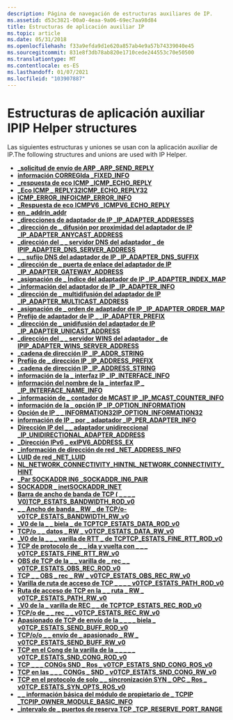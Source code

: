 ```yaml
---
description: Página de navegación de estructuras auxiliares de IP.
ms.assetid: d53c3821-00a0-4eaa-9a06-69ec7aa98d84
title: Estructuras de aplicación auxiliar IP
ms.topic: article
ms.date: 05/31/2018
ms.openlocfilehash: f33a9efda9d1e620a857ab4e9a57b74339040e45
ms.sourcegitcommit: 831e8f3db78ab820e1710cede244553c70e50500
ms.translationtype: MT
ms.contentlocale: es-ES
ms.lasthandoff: 01/07/2021
ms.locfileid: "103907887"
---
```

# <a name="ip-helper-structures"></a><span data-ttu-id="587a6-103">Estructuras de aplicación auxiliar IP</span><span class="sxs-lookup"><span data-stu-id="587a6-103">IP Helper structures</span></span>

<span data-ttu-id="587a6-104">Las siguientes estructuras y uniones se usan con la aplicación auxiliar de IP.</span><span class="sxs-lookup"><span data-stu-id="587a6-104">The following structures and unions are used with IP Helper.</span></span>

- [<span data-ttu-id="587a6-105">**\_solicitud de envío de ARP \_**</span><span class="sxs-lookup"><span data-stu-id="587a6-105">**ARP\_SEND\_REPLY**</span></span>](/windows/desktop/api/Ipexport/ns-ipexport-arp_send_reply)
- [<span data-ttu-id="587a6-106">**información CORREGIda \_**</span><span class="sxs-lookup"><span data-stu-id="587a6-106">**FIXED\_INFO**</span></span>](/windows/desktop/api/Iptypes/ns-iptypes-fixed_info_w2ksp1)
- [<span data-ttu-id="587a6-107">**\_respuesta de eco ICMP \_**</span><span class="sxs-lookup"><span data-stu-id="587a6-107">**ICMP\_ECHO\_REPLY**</span></span>](/windows/desktop/api/Ipexport/ns-ipexport-icmp_echo_reply)
- [<span data-ttu-id="587a6-108">**\_Eco ICMP \_ REPLY32**</span><span class="sxs-lookup"><span data-stu-id="587a6-108">**ICMP\_ECHO\_REPLY32**</span></span>](/windows/desktop/api/Ipexport/ns-ipexport-icmp_echo_reply32)
- [<span data-ttu-id="587a6-109">**ICMP_ERROR_INFO**</span><span class="sxs-lookup"><span data-stu-id="587a6-109">**ICMP_ERROR_INFO**</span></span>](/windows/win32/api/ws2ipdef/ns-ws2ipdef-icmp_error_info)
- [<span data-ttu-id="587a6-110">**\_Respuesta de eco ICMPV6 \_**</span><span class="sxs-lookup"><span data-stu-id="587a6-110">**ICMPV6\_ECHO\_REPLY**</span></span>](/windows/desktop/api/Ipexport/ns-ipexport-icmpv6_echo_reply_lh)
- [<span data-ttu-id="587a6-111">**en \_ addr**</span><span class="sxs-lookup"><span data-stu-id="587a6-111">**in\_addr**</span></span>](/windows/desktop/api/Inaddr/ns-inaddr-in_addr)
- [<span data-ttu-id="587a6-112">**\_direcciones de adaptador de IP \_**</span><span class="sxs-lookup"><span data-stu-id="587a6-112">**IP\_ADAPTER\_ADDRESSES**</span></span>](/windows/desktop/api/Iptypes/ns-iptypes-ip_adapter_addresses_lh)
- [<span data-ttu-id="587a6-113">**\_dirección de \_ difusión por proximidad del adaptador de IP \_**</span><span class="sxs-lookup"><span data-stu-id="587a6-113">**IP\_ADAPTER\_ANYCAST\_ADDRESS**</span></span>](/windows/desktop/api/Iptypes/ns-iptypes-ip_adapter_anycast_address_xp)
- [<span data-ttu-id="587a6-114">**\_dirección del \_ \_ servidor DNS del adaptador \_ de IP**</span><span class="sxs-lookup"><span data-stu-id="587a6-114">**IP\_ADAPTER\_DNS\_SERVER\_ADDRESS**</span></span>](/windows/desktop/api/Iptypes/ns-iptypes-ip_adapter_dns_server_address_xp)
- [<span data-ttu-id="587a6-115">**\_ \_ sufijo DNS del adaptador de IP \_**</span><span class="sxs-lookup"><span data-stu-id="587a6-115">**IP\_ADAPTER\_DNS\_SUFFIX**</span></span>](/windows/desktop/api/Iptypes/ns-iptypes-ip_adapter_dns_suffix)
- [<span data-ttu-id="587a6-116">**\_dirección de \_ puerta de enlace del adaptador de IP \_**</span><span class="sxs-lookup"><span data-stu-id="587a6-116">**IP\_ADAPTER\_GATEWAY\_ADDRESS**</span></span>](/windows/desktop/api/Iptypes/ns-iptypes-ip_adapter_gateway_address_lh)
- [<span data-ttu-id="587a6-117">**\_asignación de \_ Índice del adaptador de IP \_**</span><span class="sxs-lookup"><span data-stu-id="587a6-117">**IP\_ADAPTER\_INDEX\_MAP**</span></span>](/windows/desktop/api/Ipexport/ns-ipexport-ip_adapter_index_map)
- [<span data-ttu-id="587a6-118">**\_información del adaptador de IP \_**</span><span class="sxs-lookup"><span data-stu-id="587a6-118">**IP\_ADAPTER\_INFO**</span></span>](/windows/desktop/api/Iptypes/ns-iptypes-ip_adapter_info)
- [<span data-ttu-id="587a6-119">**\_dirección de \_ multidifusión del adaptador de IP \_**</span><span class="sxs-lookup"><span data-stu-id="587a6-119">**IP\_ADAPTER\_MULTICAST\_ADDRESS**</span></span>](/windows/desktop/api/Iptypes/ns-iptypes-ip_adapter_multicast_address_xp)
- [<span data-ttu-id="587a6-120">**\_asignación de \_ orden de adaptador de IP \_**</span><span class="sxs-lookup"><span data-stu-id="587a6-120">**IP\_ADAPTER\_ORDER\_MAP**</span></span>](/windows/desktop/api/Ipexport/ns-ipexport-ip_adapter_order_map)
- [<span data-ttu-id="587a6-121">**Prefijo de adaptador de IP \_ \_**</span><span class="sxs-lookup"><span data-stu-id="587a6-121">**IP\_ADAPTER\_PREFIX**</span></span>](/windows/desktop/api/Iptypes/ns-iptypes-ip_adapter_prefix_xp)
- [<span data-ttu-id="587a6-122">**\_dirección de \_ unidifusión del adaptador de IP \_**</span><span class="sxs-lookup"><span data-stu-id="587a6-122">**IP\_ADAPTER\_UNICAST\_ADDRESS**</span></span>](/windows/desktop/api/Iptypes/ns-iptypes-ip_adapter_unicast_address_lh)
- [<span data-ttu-id="587a6-123">**\_dirección del \_ \_ servidor WINS del adaptador \_ de IP**</span><span class="sxs-lookup"><span data-stu-id="587a6-123">**IP\_ADAPTER\_WINS\_SERVER\_ADDRESS**</span></span>](/windows/desktop/api/Iptypes/ns-iptypes-ip_adapter_wins_server_address_lh)
- [<span data-ttu-id="587a6-124">**\_cadena de dirección IP \_**</span><span class="sxs-lookup"><span data-stu-id="587a6-124">**IP\_ADDR\_STRING**</span></span>](/windows/desktop/api/Iptypes/ns-iptypes-ip_addr_string)
- [<span data-ttu-id="587a6-125">**Prefijo de \_ dirección IP \_**</span><span class="sxs-lookup"><span data-stu-id="587a6-125">**IP\_ADDRESS\_PREFIX**</span></span>](/windows/desktop/api/Netioapi/ns-netioapi-ip_address_prefix)
- [<span data-ttu-id="587a6-126">**\_cadena de dirección IP \_**</span><span class="sxs-lookup"><span data-stu-id="587a6-126">**IP\_ADDRESS\_STRING**</span></span>](/windows/desktop/api/Iptypes/ns-iptypes-ip_address_string)
- [<span data-ttu-id="587a6-127">**información de la \_ interfaz IP \_**</span><span class="sxs-lookup"><span data-stu-id="587a6-127">**IP\_INTERFACE\_INFO**</span></span>](/windows/desktop/api/Ipexport/ns-ipexport-ip_interface_info)
- [<span data-ttu-id="587a6-128">**información del nombre de la \_ interfaz IP \_ \_**</span><span class="sxs-lookup"><span data-stu-id="587a6-128">**IP\_INTERFACE\_NAME\_INFO**</span></span>](/windows/desktop/api/Iptypes/ns-iptypes-ip_interface_name_info_w2ksp1)
- [<span data-ttu-id="587a6-129">**\_información de \_ contador de MCAST IP \_**</span><span class="sxs-lookup"><span data-stu-id="587a6-129">**IP\_MCAST\_COUNTER\_INFO**</span></span>](/windows/desktop/api/Ipexport/ns-ipexport-ip_mcast_counter_info)
- [<span data-ttu-id="587a6-130">**información de la \_ opción IP \_**</span><span class="sxs-lookup"><span data-stu-id="587a6-130">**IP\_OPTION\_INFORMATION**</span></span>](/windows/desktop/api/ipexport/ns-ipexport-ip_option_information)
- [<span data-ttu-id="587a6-131">**Opción de IP \_ \_ INFORMATION32**</span><span class="sxs-lookup"><span data-stu-id="587a6-131">**IP\_OPTION\_INFORMATION32**</span></span>](/windows/desktop/api/Ipexport/ns-ipexport-ip_option_information32)
- [<span data-ttu-id="587a6-132">**información de IP \_ por \_ adaptador \_**</span><span class="sxs-lookup"><span data-stu-id="587a6-132">**IP\_PER\_ADAPTER\_INFO**</span></span>](/windows/desktop/api/Iptypes/ns-iptypes-ip_per_adapter_info_w2ksp1)
- [<span data-ttu-id="587a6-133">**Dirección IP del \_ \_ adaptador unidireccional \_**</span><span class="sxs-lookup"><span data-stu-id="587a6-133">**IP\_UNIDIRECTIONAL\_ADAPTER\_ADDRESS**</span></span>](/windows/desktop/api/Ipexport/ns-ipexport-ip_unidirectional_adapter_address)
- [<span data-ttu-id="587a6-134">**\_Dirección IPv6 \_ ex**</span><span class="sxs-lookup"><span data-stu-id="587a6-134">**IPV6\_ADDRESS\_EX**</span></span>](/windows/desktop/api/Ipexport/ns-ipexport-ipv6_address_ex)
- [<span data-ttu-id="587a6-135">**\_información de dirección de red \_**</span><span class="sxs-lookup"><span data-stu-id="587a6-135">**NET\_ADDRESS\_INFO**</span></span>](/windows/desktop/api/Iphlpapi/ns-iphlpapi-net_address_info)
- [<span data-ttu-id="587a6-136">**LUID de red \_**</span><span class="sxs-lookup"><span data-stu-id="587a6-136">**NET\_LUID**</span></span>](/windows/desktop/api/Ifdef/ns-ifdef-net_luid_lh)
- [<span data-ttu-id="587a6-137">**NL_NETWORK_CONNECTIVITY_HINT**</span><span class="sxs-lookup"><span data-stu-id="587a6-137">**NL_NETWORK_CONNECTIVITY_HINT**</span></span>](/windows/win32/api/nldef/ns-nldef-nl_network_connectivity_hint)
- [<span data-ttu-id="587a6-138">**\_Par SOCKADDR IN6 \_**</span><span class="sxs-lookup"><span data-stu-id="587a6-138">**SOCKADDR\_IN6\_PAIR**</span></span>](/windows/desktop/api/Ws2ipdef/ns-ws2ipdef-sockaddr_in6_pair)
- [<span data-ttu-id="587a6-139">**SOCKADDR \_ inet**</span><span class="sxs-lookup"><span data-stu-id="587a6-139">**SOCKADDR\_INET**</span></span>](/windows/desktop/api/Ws2ipdef/ns-ws2ipdef-sockaddr_inet)
- [<span data-ttu-id="587a6-140">**Barra de ancho de banda de TCP ( \_ \_ \_ \_ V0)**</span><span class="sxs-lookup"><span data-stu-id="587a6-140">**TCP\_ESTATS\_BANDWIDTH\_ROD\_v0**</span></span>](/windows/desktop/api/Tcpestats/ns-tcpestats-tcp_estats_bandwidth_rod_v0)
- [<span data-ttu-id="587a6-141">**\_ \_ Ancho de banda \_ RW \_ de TCP/o-v0**</span><span class="sxs-lookup"><span data-stu-id="587a6-141">**TCP\_ESTATS\_BANDWIDTH\_RW\_v0**</span></span>](/windows/desktop/api/Tcpestats/ns-tcpestats-tcp_estats_bandwidth_rw_v0)
- [<span data-ttu-id="587a6-142">**\_V0 de la \_ \_ biela \_ de TCP**</span><span class="sxs-lookup"><span data-stu-id="587a6-142">**TCP\_ESTATS\_DATA\_ROD\_v0**</span></span>](/windows/desktop/api/Tcpestats/ns-tcpestats-tcp_estats_data_rod_v0)
- [<span data-ttu-id="587a6-143">**TCP/o \_ \_ datos \_ RW \_ v0**</span><span class="sxs-lookup"><span data-stu-id="587a6-143">**TCP\_ESTATS\_DATA\_RW\_v0**</span></span>](/windows/desktop/api/Tcpestats/ns-tcpestats-tcp_estats_data_rw_v0)
- [<span data-ttu-id="587a6-144">**\_V0 de la \_ \_ \_ varilla de RTT \_ de TCP**</span><span class="sxs-lookup"><span data-stu-id="587a6-144">**TCP\_ESTATS\_FINE\_RTT\_ROD\_v0**</span></span>](/windows/desktop/api/Tcpestats/ns-tcpestats-tcp_estats_fine_rtt_rod_v0)
- [<span data-ttu-id="587a6-145">**TCP de protocolo de \_ \_ ida y vuelta con \_ \_ \_ v0**</span><span class="sxs-lookup"><span data-stu-id="587a6-145">**TCP\_ESTATS\_FINE\_RTT\_RW\_v0**</span></span>](/windows/desktop/api/Tcpestats/ns-tcpestats-tcp_estats_fine_rtt_rw_v0)
- [<span data-ttu-id="587a6-146">**OBS de TCP de la \_ \_ varilla de \_ rec \_ \_ v0**</span><span class="sxs-lookup"><span data-stu-id="587a6-146">**TCP\_ESTATS\_OBS\_REC\_ROD\_v0**</span></span>](/windows/desktop/api/Tcpestats/ns-tcpestats-tcp_estats_obs_rec_rod_v0)
- [<span data-ttu-id="587a6-147">**TCP \_ \_ OBS \_ rec \_ RW \_ v0**</span><span class="sxs-lookup"><span data-stu-id="587a6-147">**TCP\_ESTATS\_OBS\_REC\_RW\_v0**</span></span>](/windows/desktop/api/Tcpestats/ns-tcpestats-tcp_estats_obs_rec_rw_v0)
- [<span data-ttu-id="587a6-148">**Varilla de ruta de acceso de TCP \_ \_ \_ \_ v0**</span><span class="sxs-lookup"><span data-stu-id="587a6-148">**TCP\_ESTATS\_PATH\_ROD\_v0**</span></span>](/windows/desktop/api/Tcpestats/ns-tcpestats-tcp_estats_path_rod_v0)
- [<span data-ttu-id="587a6-149">**Ruta de acceso de TCP en la \_ \_ ruta \_ RW \_ v0**</span><span class="sxs-lookup"><span data-stu-id="587a6-149">**TCP\_ESTATS\_PATH\_RW\_v0**</span></span>](/windows/desktop/api/Tcpestats/ns-tcpestats-tcp_estats_path_rw_v0)
- [<span data-ttu-id="587a6-150">**\_V0 de la \_ varilla de REC \_ \_ de TCP**</span><span class="sxs-lookup"><span data-stu-id="587a6-150">**TCP\_ESTATS\_REC\_ROD\_v0**</span></span>](/windows/desktop/api/Tcpestats/ns-tcpestats-tcp_estats_rec_rod_v0)
- [<span data-ttu-id="587a6-151">**TCP/o de \_ \_ rec \_ \_ v0**</span><span class="sxs-lookup"><span data-stu-id="587a6-151">**TCP\_ESTATS\_REC\_RW\_v0**</span></span>](/windows/desktop/api/Tcpestats/ns-tcpestats-tcp_estats_rec_rw_v0)
- [<span data-ttu-id="587a6-152">**Apasionado de TCP de envío de la \_ \_ \_ \_ biela \_ v0**</span><span class="sxs-lookup"><span data-stu-id="587a6-152">**TCP\_ESTATS\_SEND\_BUFF\_ROD\_v0**</span></span>](/windows/desktop/api/Tcpestats/ns-tcpestats-tcp_estats_send_buff_rod_v0)
- [<span data-ttu-id="587a6-153">**TCP/o/o \_ \_ envío de \_ apasionado \_ RW \_ v0**</span><span class="sxs-lookup"><span data-stu-id="587a6-153">**TCP\_ESTATS\_SEND\_BUFF\_RW\_v0**</span></span>](/windows/desktop/api/Tcpestats/ns-tcpestats-tcp_estats_send_buff_rw_v0)
- [<span data-ttu-id="587a6-154">**TCP en el Cong de la varilla de la \_ \_ \_ \_ \_ v0**</span><span class="sxs-lookup"><span data-stu-id="587a6-154">**TCP\_ESTATS\_SND\_CONG\_ROD\_v0**</span></span>](/windows/desktop/api/Tcpestats/ns-tcpestats-tcp_estats_snd_cong_rod_v0)
- [<span data-ttu-id="587a6-155">**TCP \_ \_ \_ CONGs SND \_ Ros \_ v0**</span><span class="sxs-lookup"><span data-stu-id="587a6-155">**TCP\_ESTATS\_SND\_CONG\_ROS\_v0**</span></span>](/windows/desktop/api/Tcpestats/ns-tcpestats-tcp_estats_snd_cong_ros_v0)
- [<span data-ttu-id="587a6-156">**TCP en las \_ \_ \_ CONGs \_ SND \_ v0**</span><span class="sxs-lookup"><span data-stu-id="587a6-156">**TCP\_ESTATS\_SND\_CONG\_RW\_v0**</span></span>](/windows/desktop/api/Tcpestats/ns-tcpestats-tcp_estats_snd_cong_rw_v0)
- [<span data-ttu-id="587a6-157">**TCP en el protocolo de solo \_ \_ sincronización SYN \_ OPC \_ Ros \_ v0**</span><span class="sxs-lookup"><span data-stu-id="587a6-157">**TCP\_ESTATS\_SYN\_OPTS\_ROS\_v0**</span></span>](/windows/desktop/api/Tcpestats/ns-tcpestats-tcp_estats_syn_opts_ros_v0)
- [<span data-ttu-id="587a6-158">**\_ \_ información básica del módulo de propietario de \_ TCPIP \_**</span><span class="sxs-lookup"><span data-stu-id="587a6-158">**TCPIP\_OWNER\_MODULE\_BASIC\_INFO**</span></span>](/windows/desktop/api/Iprtrmib/ns-iprtrmib-tcpip_owner_module_basic_info)
- [<span data-ttu-id="587a6-159">**\_intervalo de \_ puertos de reserva TCP \_**</span><span class="sxs-lookup"><span data-stu-id="587a6-159">**TCP\_RESERVE\_PORT\_RANGE**</span></span>](/windows/desktop/api/Ipexport/ns-ipexport-tcp_reserve_port_range)
